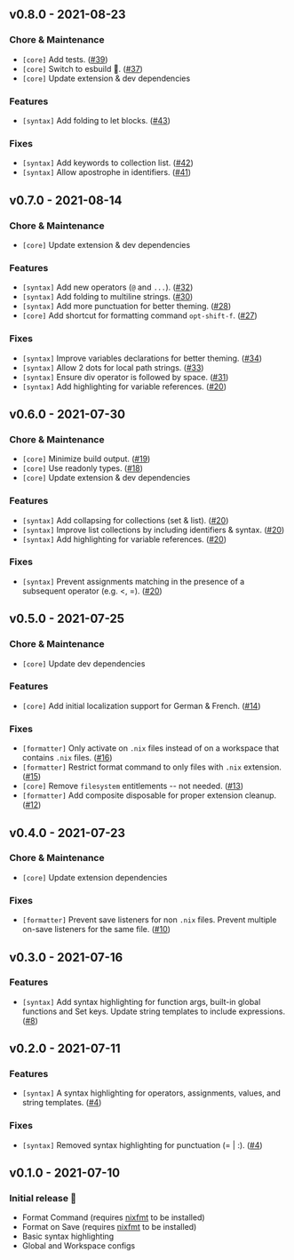 ## v0.8.0 - 2021-08-23

### Chore & Maintenance

- `[core]` Add tests. ([#39](https://github.com/hansjhoffman/nova-nix/pull/39))
- `[core]` Switch to esbuild 🚀. ([#37](https://github.com/hansjhoffman/nova-nix/pull/37))
- `[core]` Update extension & dev dependencies

### Features

- `[syntax]` Add folding to let blocks. ([#43](https://github.com/hansjhoffman/nova-nix/pull/43))

### Fixes

- `[syntax]` Add keywords to collection list. ([#42](https://github.com/hansjhoffman/nova-nix/pull/42))
- `[syntax]` Allow apostrophe in identifiers. ([#41](https://github.com/hansjhoffman/nova-nix/pull/41))

## v0.7.0 - 2021-08-14

### Chore & Maintenance

- `[core]` Update extension & dev dependencies

### Features

- `[syntax]` Add new operators (`@` and `...`). ([#32](https://github.com/hansjhoffman/nova-nix/pull/32))
- `[syntax]` Add folding to multiline strings. ([#30](https://github.com/hansjhoffman/nova-nix/pull/30))
- `[syntax]` Add more punctuation for better theming. ([#28](https://github.com/hansjhoffman/nova-nix/pull/28))
- `[core]` Add shortcut for formatting command `opt-shift-f`. ([#27](https://github.com/hansjhoffman/nova-nix/pull/27))

### Fixes

- `[syntax]` Improve variables declarations for better theming. ([#34](https://github.com/hansjhoffman/nova-nix/pull/34))
- `[syntax]` Allow 2 dots for local path strings. ([#33](https://github.com/hansjhoffman/nova-nix/pull/33))
- `[syntax]` Ensure div operator is followed by space. ([#31](https://github.com/hansjhoffman/nova-nix/pull/31))
- `[syntax]` Add highlighting for variable references. ([#20](https://github.com/hansjhoffman/nova-nix/pull/20))

## v0.6.0 - 2021-07-30

### Chore & Maintenance

- `[core]` Minimize build output. ([#19](https://github.com/hansjhoffman/nova-nix/pull/19))
- `[core]` Use readonly types. ([#18](https://github.com/hansjhoffman/nova-nix/pull/18))
- `[core]` Update extension & dev dependencies

### Features

- `[syntax]` Add collapsing for collections (set & list). ([#20](https://github.com/hansjhoffman/nova-nix/pull/20))
- `[syntax]` Improve list collections by including identifiers & syntax. ([#20](https://github.com/hansjhoffman/nova-nix/pull/20))
- `[syntax]` Add highlighting for variable references. ([#20](https://github.com/hansjhoffman/nova-nix/pull/20))

### Fixes

- `[syntax]` Prevent assignments matching in the presence of a subsequent operator (e.g. <, =). ([#20](https://github.com/hansjhoffman/nova-nix/pull/20))

## v0.5.0 - 2021-07-25

### Chore & Maintenance

- `[core]` Update dev dependencies

### Features

- `[core]` Add initial localization support for German & French. ([#14](https://github.com/hansjhoffman/nova-nix/pull/14))

### Fixes

- `[formatter]` Only activate on `.nix` files instead of on a workspace that contains `.nix` files. ([#16](https://github.com/hansjhoffman/nova-nix/pull/16))
- `[formatter]` Restrict format command to only files with `.nix` extension. ([#15](https://github.com/hansjhoffman/nova-nix/pull/15))
- `[core]` Remove `filesystem` entitlements -- not needed. ([#13](https://github.com/hansjhoffman/nova-nix/pull/13))
- `[formatter]` Add composite disposable for proper extension cleanup. ([#12](https://github.com/hansjhoffman/nova-nix/pull/12))

## v0.4.0 - 2021-07-23

### Chore & Maintenance

- `[core]` Update extension dependencies

### Fixes

- `[formatter]` Prevent save listeners for non `.nix` files. Prevent multiple on-save listeners for the same file. ([#10](https://github.com/hansjhoffman/nova-nix/pull/10))

## v0.3.0 - 2021-07-16

### Features

- `[syntax]` Add syntax highlighting for function args, built-in global functions and Set keys. Update string templates to include expressions. ([#8](https://github.com/hansjhoffman/nova-nix/pull/8))

## v0.2.0 - 2021-07-11

### Features

- `[syntax]` A syntax highlighting for operators, assignments, values, and string templates. ([#4](https://github.com/hansjhoffman/nova-nix/pull/4))

### Fixes

- `[syntax]` Removed syntax highlighting for punctuation (= | :). ([#4](https://github.com/hansjhoffman/nova-nix/pull/4))

## v0.1.0 - 2021-07-10

### Initial release 🎉

- Format Command (requires [nixfmt](https://github.com/serokell/nixfmt) to be installed)
- Format on Save (requires [nixfmt](https://github.com/serokell/nixfmt) to be installed)
- Basic syntax highlighting
- Global and Workspace configs
